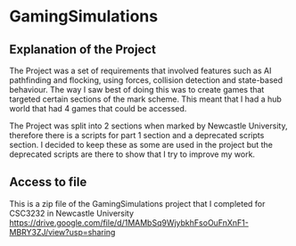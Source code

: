 # GamingSimulations
## Explanation of the Project
The Project was a set of requirements that involved features such as AI pathfinding and flocking, using forces, collision detection and state-based behaviour. The way I saw best of doing this was to create games that targeted certain sections of the mark scheme. This meant that I had a hub world that had 4 games that could be accessed. 

The Project was split into 2 sections when marked by Newcastle University, therefore there is a scripts for part 1 section and a deprecated scripts section. I decided to keep these as some are used in the project but the deprecated scripts are there to show that I try to improve my work.

## Access to file
This is a zip file of the GamingSimulations project that I completed for CSC3232 in Newcastle University
https://drive.google.com/file/d/1MAMbSq9WjybkhFsoOuFnXnF1-MBRY3ZJ/view?usp=sharing
